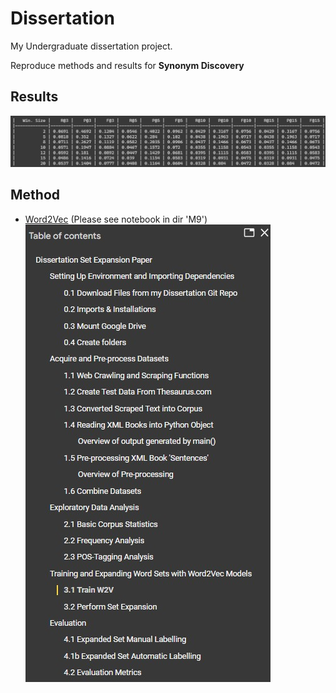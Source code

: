 # Dissertation  
My Undergraduate dissertation project.   

Reproduce methods and results for **Synonym Discovery**


## Results

![Word2Vec Results](images/img1.jpg)


## Method

* [Word2Vec](M9/notebook.ipynb) (Please see notebook in dir 'M9')
![Notebook](images/img2.jpg)
